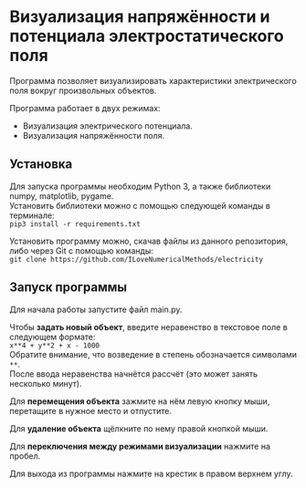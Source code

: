# Визуализация напряжённости и потенциала электростатического поля

Программа позволяет визуализировать характеристики электрического поля вокруг произвольных объектов.  

Программа работает в двух режимах:
+ Визуализация электрического потенциала.
+ Визуализация напряжённости поля.

## Установка

Для запуска программы необходим Python 3, а также библиотеки numpy, matplotlib, pygame.  
Установить библиотеки можно с помощью следующей команды в терминале:  
`pip3 install -r requirements.txt`

Установить программу можно, скачав файлы из данного репозитория, либо через Git с помощью команды:  
`git clone https://github.com/ILoveNumericalMethods/electricity`

## Запуск программы

Для начала работы запустите файл main.py.

Чтобы **задать новый объект**, введите неравенство в текстовое поле в следующем формате:  
`x**4 + y**2 + x - 1000`  
Обратите внимание, что возведение в степень обозначается символами `**`.  
После ввода неравенства начнётся рассчёт (это может занять несколько минут).

Для **перемещения объекта** зажмите на нём левую кнопку мыши, перетащите в нужное место и отпустите.

Для **удаление объекта** щёлкните по нему правой кнопкой мыши.

Для **переключения между режимами визуализации** нажмите на пробел.

Для выхода из программы нажмите на крестик в правом верхнем углу.
